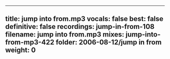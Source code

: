 
---
title: jump into from.mp3
vocals: false
best: false
definitive: false
recordings: jump-in-from-108
filename: jump into from.mp3
mixes: jump-into-from-mp3-422
folder: 2006-08-12/jump in from
weight: 0
---
